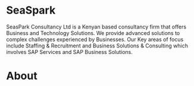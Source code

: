 # SeaSpark
SeasPark Consultancy Ltd is a Kenyan based consultancy firm that offers Business and Technology Solutions. We provide advanced solutions to complex challenges experienced by Businesses. Our Key areas of focus include Staffing & Recruitment and Business Solutions & Consulting which involves SAP Services and SAP Business Solutions.

# About